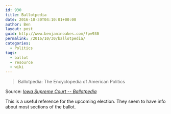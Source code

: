 ```yaml
---
id: 930
title: Ballotpedia
date: 2016-10-30T04:10:01+00:00
author: Ben
layout: post
guid: http://www.benjaminoakes.com/?p=930
permalink: /2016/10/30/ballotpedia/
categories:
  - Politics
tags:
  - ballot
  - resource
  - wiki
---
```

> Ballotpedia: The Encyclopedia of American Politics

Source: _[Iowa Supreme Court -- Ballotpedia](https://ballotpedia.org/Iowa_Supreme_Court)_

This is a useful reference for the upcoming election. They seem to have info about most sections of the ballot.